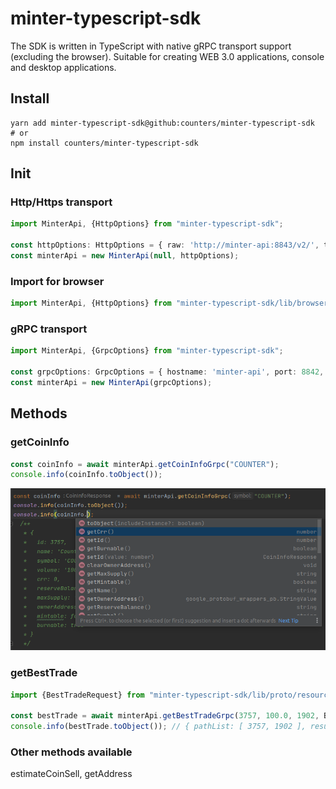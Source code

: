 # minter-typescript-sdk

The SDK is written in TypeScript with native gRPC transport support (excluding the browser). Suitable for creating WEB 3.0 applications, console and desktop applications.

## Install

```shell
yarn add minter-typescript-sdk@github:counters/minter-typescript-sdk
# or
npm install counters/minter-typescript-sdk
```

## Init

### Http/Https transport

```ts
import MinterApi, {HttpOptions} from "minter-typescript-sdk";

const httpOptions: HttpOptions = { raw: 'http://minter-api:8843/v2/', timeout: null, headers: null };
const minterApi = new MinterApi(null, httpOptions);
```

### Import for browser

```ts
import MinterApi, {HttpOptions} from "minter-typescript-sdk/lib/browser";
```

### gRPC transport

```ts
import MinterApi, {GrpcOptions} from "minter-typescript-sdk";

const grpcOptions: GrpcOptions = { hostname: 'minter-api', port: 8842, deadline: 2500, useTransportSecurity: false };
const minterApi = new MinterApi(grpcOptions);
```


## Methods

### getCoinInfo

```ts
const coinInfo = await minterApi.getCoinInfoGrpc("COUNTER");
console.info(coinInfo.toObject());
```

![Minter TypeScript SDK code completion](sdk-code-completion.png "Minter TypeScript SDK code completion")


### getBestTrade

```ts
import {BestTradeRequest} from "minter-typescript-sdk/lib/proto/resources_pb";

const bestTrade = await minterApi.getBestTradeGrpc(3757, 100.0, 1902, BestTradeRequest.Type.INPUT)
console.info(bestTrade.toObject()); // { pathList: [ 3757, 1902 ], result: '7929802038004399105' }
```

### Other methods available
estimateCoinSell, getAddress
